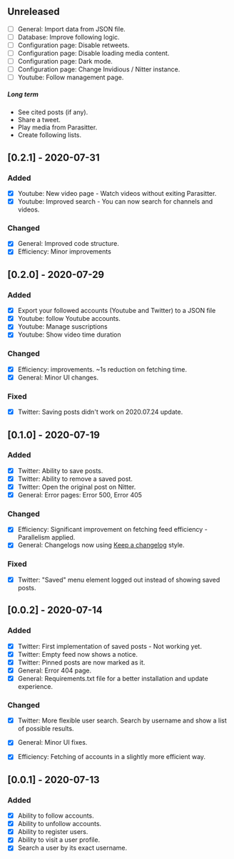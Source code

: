 ## Unreleased
- [ ] General: Import data from JSON file.
- [ ] Database: Improve following logic.
- [ ] Configuration page: Disable retweets.
- [ ] Configuration page: Disable loading media content.
- [ ] Configuration page: Dark mode.
- [ ] Configuration page: Change Invidious / Nitter instance.
- [ ] Youtube: Follow management page.

##### Long term
- See cited posts (if any).
- Share a tweet.
- Play media from Parasitter.
- Create following lists.

## [0.2.1] - 2020-07-31
### Added
- [x] Youtube: New video page - Watch videos without exiting Parasitter.
- [x] Youtube: Improved search - You can now search for channels and videos.

### Changed
- [x] General: Improved code structure.
- [x] Efficiency: Minor improvements

## [0.2.0] - 2020-07-29
### Added
- [x] Export your followed accounts (Youtube and Twitter) to a JSON file
- [x] Youtube: follow Youtube accounts.
- [x] Youtube: Manage suscriptions
- [x] Youtube: Show video time duration

### Changed
- [x] Efficiency: improvements. ~1s reduction on fetching time.
- [x] General: Minor UI changes.

### Fixed
- [x] Twitter: Saving posts didn't work on 2020.07.24 update.

## [0.1.0] - 2020-07-19
### Added
- [x] Twitter: Ability to save posts.
- [x] Twitter: Ability to remove a saved post.
- [x] Twitter: Open the original post on Nitter.
- [x] General: Error pages: Error 500, Error 405

### Changed
- [x] Efficiency: Significant improvement on fetching feed efficiency - Parallelism applied.
- [x] General: Changelogs now using [Keep a changelog](https://keepachangelog.com/en/1.0.0/) style.

### Fixed
- [x] Twitter: "Saved" menu element logged out instead of showing saved posts.

## [0.0.2] - 2020-07-14
### Added
- [x] Twitter: First implementation of saved posts - Not working yet.
- [x] Twitter: Empty feed now shows a notice.
- [x] Twitter: Pinned posts are now marked as it.
- [x] General: Error 404 page.
- [x] General: Requirements.txt file for a better installation and update experience.

### Changed
- [x] Twitter: More flexible user search. Search by username and show a list of possible results.
- [x] General: Minor UI fixes.
- [x] Efficiency: Fetching of accounts in a slightly more efficient way.



## [0.0.1] - 2020-07-13
### Added
- [x] Ability to follow accounts.
- [x] Ability to unfollow accounts.
- [x] Ability to register users.
- [x] Ability to visit a user profile.
- [x] Search a user by its exact username.

